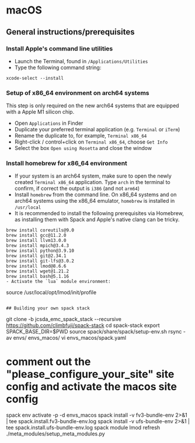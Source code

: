 # macOS

## General instructions/prerequisites

### Install Apple's command line utilities
- Launch the Terminal, found in `/Applications/Utilities`
- Type the following command string:
```
xcode-select --install
```

### Setup of x86_64 environment on arch64 systems
This step is only required on the new arch64 systems that are equipped with a Apple M1 silicon chip.
- Open `Applications` in Finder
- Duplicate your preferred terminal application (e.g. `Terminal` or `iTerm`)
- Rename the duplicate to, for example, `Terminal x86_64`
- Right-click / control+click on `Terminal x86_64`, choose `Get Info`
- Select the box `Open using Rosetta` and close the window

### Install homebrew for x86_64 environment
- If your system is an arch64 system, make sure to open the newly created `Terminal x86_64` application. Type `arch` in the terminal to confirm, if correct the output is `i386` (and not `arm64`)
- Install `homebrew` from the command line. On x86_64 systems and on arch64 systems using the x86_64 emulator, `homebrew` is installed in `/usr/local`
- It is recommended to install the following prerequisites via Homebrew, as installing them with Spack and Apple's native clang can be tricky.
```
brew install coreutils@9.0
brew install gcc@11.2.0
brew install llvm13.0.0
brew install mpich@3.4.3
brew install python@3.9.10
brew install git@2.34.1
brew install git-lfs@3.0.2
brew install lmod@8.6.6
brew install wget@1.21.2
brew install bash@5.1.16
- Activate the `lua` module environment:
```
source /usr/local/opt/lmod/init/profile
```

## Building your own spack stack
```
git clone -b jcsda_emc_spack_stack --recursive https://github.com/climbfuji/spack-stack
cd spack-stack
export SPACK_BASE_DIR=$PWD
source spack/share/spack/setup-env.sh
rsync -av envs/ envs_macos/
vi envs_macos/spack.yaml
# comment out the "please_configure_your_site" site config and activate the macos site config
spack env activate -p -d envs_macos
spack install -v fv3-bundle-env 2>&1 | tee spack.install.fv3-bundle-env.log
spack install -v ufs-bundle-env 2>&1 | tee spack.install.ufs-bundle-env.log
spack module lmod refresh
./meta_modules/setup_meta_modules.py
```

